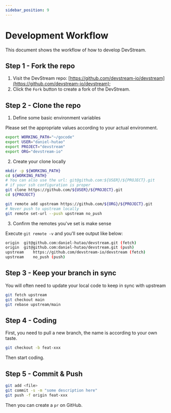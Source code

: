 ```yaml
---
sidebar_position: 9
---
```


# Development Workflow

This document shows the workflow of how to develop DevStream.

## Step 1 - Fork the repo

1. Visit the DevStream repo: [https://github.com/devstream-io/devstream](https://github.com/devstream-io/devstream);
2. Click the `Fork` button to create a fork of the DevStream.

## Step 2 - Clone the repo

1. Define some basic environment variables

Please set the appropriate values according to your actual environment.

```sh
export WORKING_PATH="~/gocode"
export USER="daniel-hutao"
export PROJECT="devstream"
export ORG="devstream-io"
```

2. Create your clone locally

```sh
mkdir -p ${WORKING_PATH}
cd ${WORKING_PATH}
# You can also use the url: git@github.com:${USER}/${PROJECT}.git
# if your ssh configuration is proper
git clone https://github.com/${USER}/${PROJECT}.git
cd ${PROJECT}

git remote add upstream https://github.com/${ORG}/${PROJECT}.git
# Never push to upstream locally
git remote set-url --push upstream no_push
```

3. Confirm the remotes you've set is make sense

Execute `git remote -v` and you'll see output like below:

```sh
origin	git@github.com:daniel-hutao/devstream.git (fetch)
origin	git@github.com:daniel-hutao/devstream.git (push)
upstream	https://github.com/devstream-io/devstream (fetch)
upstream	no_push (push)
```

## Step 3 - Keep your branch in sync

You will often need to update your local code to keep in sync with upstream

```sh
git fetch upstream
git checkout main
git rebase upstream/main
```

## Step 4 - Coding

First, you need to pull a new branch, the name is according to your own taste.

```sh
git checkout -b feat-xxx
```

Then start coding.

## Step 5 - Commit & Push

```sh
git add <file>
git commit -s -m "some description here"
git push -f origin feat-xxx
```

Then you can create a `pr` on GitHub.
